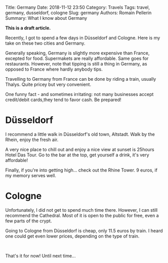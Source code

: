 Title: Germany
Date: 2018-11-12 23:50
Category: Travels
Tags: travel, germany, dusseldorf, cologne
Slug: germany
Authors: Romain Pellerin
Summary: What I know about Germany

**This is a draft article.**

Recently, I got to spend a few days in Düsseldorf and Cologne. Here is my take on these two cities and Germany.

Generally speaking, Germany is slightly more expensive than France, excepted for food. Supermakets are really affordable. Same goes for restaurants. However, note that tipping is still a thing in Germany, as opposed to France where hardly anybody tips.

Travelling to Germany from France can be done by riding a train, usually Thalys. Quite pricey but very convenient.

One funny fact - and sometimes irritating: not many businesses accept credit/debit cards,they tend to favor cash. Be prepared!

# Düsseldorf

I recommend a little walk in Düsseldorf's old town, Altstadt. Walk by the Rhein, enjoy the fresh air.

A very nice place to chill out and enjoy a nice view at sunset is 25hours Hotel Das Tour. Go to the bar at the top, get yourself a drink, it's very affordable!

Finally, if you're into getting high... check out the Rhine Tower. 9 euros, if my memory serves well.

# Cologne

Unfortunately, I did not get to spend much time there. However, I can still recommend the Cathedral. Most of it is open to the public for free, even a few parts of the crypt.

Going to Cologne from Düsseldorf is cheap, only 11.5 euros by train. I heard one could get even lower prices, depending on the type of train.

<br />

That's it for now! Until next time...

